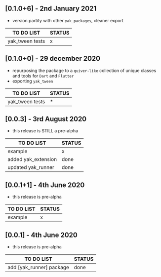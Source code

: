 ## [0.1.0+6] - 2nd January 2021

* version partity with other `yak_packages`, cleaner export

| TO DO LIST | STATUS  |
|--------|-----|
| yak_tween tests| x | 


## [0.1.0+0] - 29 december 2020

* repurposing the package to a `quiver-like` collection of unique classes and tools for `Dart` and `Flutter`
* exporting `yak_tween`

| TO DO LIST | STATUS  |
|--------|-----|
| yak_tween tests| * | (* as I'm planning to refactor w/ null-safaty anyway, tests can wait for now)

 

## [0.0.3] - 3rd August 2020

* this release is STILL a pre-alpha

| TO DO LIST | STATUS  |
|--------|-----|
| example| x |
| added yak_extension| done |
| updated yak_runner| done |


## [0.0.1+1] - 4th June 2020

* this release is pre-alpha

| TO DO LIST | STATUS  |
|--------|-----|
| example| x |


## [0.0.1] - 4th June 2020

* this release is pre-alpha

| TO DO LIST | STATUS |
|--------|-----|
| add [yak_runner] package| done |